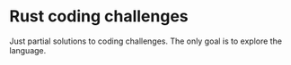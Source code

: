# Rust coding challenges

Just partial solutions to coding challenges. The only goal is to explore the language.
